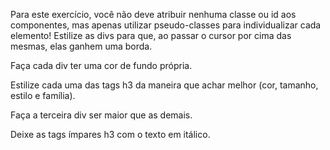 Para este exercício, você não deve atribuir nenhuma classe ou id aos componentes, mas apenas utilizar pseudo-classes para individualizar cada elemento!
Estilize as divs para que, ao passar o cursor por cima das mesmas, elas ganhem uma borda.

Faça cada div ter uma cor de fundo própria.

Estilize cada uma das tags h3 da maneira que achar melhor (cor, tamanho, estilo e família).

Faça a terceira div ser maior que as demais.

Deixe as tags ímpares h3 com o texto em itálico.